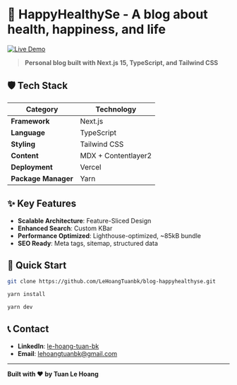 # 🌟 HappyHealthySe - A blog about health, happiness, and life

[![Live Demo](https://img.shields.io/badge/🌐_Live_Demo-Visit_Site-blue?style=for-the-badge)](https://blog.healthyhappyse.com/)

> **Personal blog built with Next.js 15, TypeScript, and Tailwind CSS**

## 🛡️ Tech Stack

| **Category**        | **Technology**      |
| ------------------- | ------------------- |
| **Framework**       | Next.js             |
| **Language**        | TypeScript          |
| **Styling**         | Tailwind CSS        |
| **Content**         | MDX + Contentlayer2 |
| **Deployment**      | Vercel              |
| **Package Manager** | Yarn                |

## ✨ Key Features

- **Scalable Architecture**: Feature-Sliced Design
- **Enhanced Search**: Custom KBar
- **Performance Optimized**: Lighthouse-optimized, ~85kB bundle
- **SEO Ready**: Meta tags, sitemap, structured data

## 🚀 Quick Start

```bash
git clone https://github.com/LeHoangTuanbk/blog-happyhealthyse.git

yarn install

yarn dev
```

## 📞 Contact

- **LinkedIn**: [le-hoang-tuan-bk](https://www.linkedin.com/in/le-hoang-tuan-bk/)
- **Email**: lehoangtuanbk@gmail.com

---

**Built with ❤️ by Tuan Le Hoang**
